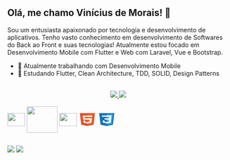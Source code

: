 ## Olá, me chamo Vinícius de Morais! 👋

Sou um entusiasta apaixonado por tecnologia e desenvolvimento de aplicativos.
Tenho vasto conhecimento em desenvolvimento de Softwares do Back ao Front e suas tecnologias!
Atualmente estou focado em Desenvolvimento Mobile com Flutter e Web com Laravel, Vue e Bootstrap.


- 🔭 Atualmente trabalhando com Desenvolvimento Mobile
- 🌱 Estudando Flutter, Clean Architecture, TDD, SOLID, Design Patterns

<div align="center" style="display: inline_block"><br>
  <a href="https://github.com/viniciusmoraisxd">
    <img height="150em" src="https://github-readme-stats.vercel.app/api?username=viniciusmoraisxd&show_icons=true&theme=dark"/>
    <img height="150em" src="https://github-readme-stats.vercel.app/api/top-langs/?username=viniciusmoraisxd&layout=compact&show_icons=true&theme=dark"/>
  </a>
</div>
  
<div style="display: inline_block"><br>
  <img align="center" height="30" width="40" src="https://cdn.jsdelivr.net/gh/devicons/devicon/icons/flutter/flutter-original.svg" />
  <img align="center" height="60" width="70" src="https://cdn.jsdelivr.net/gh/devicons/devicon/icons/dart/dart-plain-wordmark.svg" />
  <img align="center" height="30" width="40" src="https://cdn.jsdelivr.net/gh/devicons/devicon/icons/laravel/laravel-plain-wordmark.svg" />
  <img align="center" alt="Rafa-HTML" height="30" width="40" src="https://raw.githubusercontent.com/devicons/devicon/master/icons/html5/html5-original.svg">
  <img align="center" alt="Rafa-CSS" height="30" width="40" src="https://raw.githubusercontent.com/devicons/devicon/master/icons/css3/css3-original.svg">
</div>
    
  ##
 <div>
   
  <a href = "mailto:viniciusmoraisxd@gmail.com"><img src="https://img.shields.io/badge/Gmail-D14836?style=for-the-badge&logo=gmail&logoColor=white" target="_blank"></a>
  <a href="www.linkedin.com/in/vinicius-morais12" target="_blank"><img src="https://img.shields.io/badge/-LinkedIn-%230077B5?style=for-the-badge&logo=linkedin&logoColor=white" target="_blank"></a>  
  </div>
